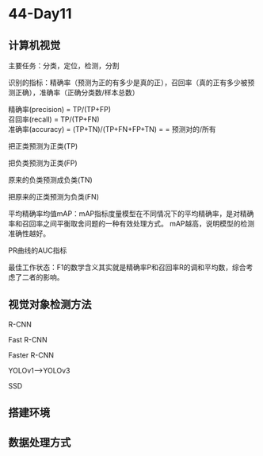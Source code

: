 # 44-Day11

## 计算机视觉

主要任务：分类，定位，检测，分割

识别的指标：精确率（预测为正的有多少是真的正），召回率（真的正有多少被预测正确），准确率（正确分类数/样本总数）

精确率(precision) = TP/(TP+FP)  
召回率(recall) = TP/(TP+FN)  
准确率(accuracy) = (TP+TN)/(TP+FN+FP+TN) = = 预测对的/所有

把正类预测为正类(TP)

把负类预测为正类(FP)

原来的负类预测成负类(TN)

把原来的正类预测为负类(FN)

平均精确率均值mAP：mAP指标度量模型在不同情况下的平均精确率，是对精确率和召回率之间平衡取舍问题的一种有效处理方式。
mAP越高，说明模型的检测准确性越好。

PR曲线的AUC指标

最佳工作状态：F1的数学含义其实就是精确率P和召回率R的调和平均数，综合考虑了二者的影响。

## 视觉对象检测方法

R-CNN

Fast R-CNN

Faster R-CNN

YOLOv1-->YOLOv3

SSD

## 搭建环境

## 数据处理方式

